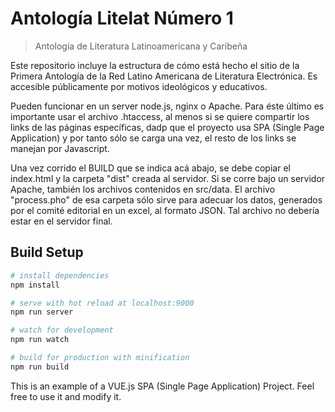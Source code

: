 # Antología Litelat Número 1
> Antología de Literatura Latinoamericana y Caribeña

Este repositorio incluye la estructura de cómo está hecho el sitio de la Primera Antología de la Red Latino Americana de
Literatura Electrónica.
Es accesible públicamente por motivos ideológicos y educativos.

Pueden funcionar en un server node.js, nginx o Apache. Para éste último es importante usar el archivo .htaccess, al menos
si se quiere compartir los links de las páginas específicas, dadp que el proyecto usa SPA (Single Page Application) y
por tanto sólo se carga una vez, el resto de los links se manejan por Javascript.

Una vez corrido el BUILD que se indica acá abajo, se debe copiar el index.html y la carpeta "dist" creada al servidor.
Si se corre bajo un servidor Apache, también los archivos contenidos en src/data. El archivo "process.pho" de esa carpeta
sólo sirve para adecuar los datos, generados por el comité editorial en un excel, al formato JSON. Tal archivo no debería
estar en el servidor final.

## Build Setup

``` bash
# install dependencies
npm install

# serve with hot reload at localhost:9000
npm run server

# watch for development
npm run watch

# build for production with minification
npm run build
```


This is an example of a VUE.js SPA (Single Page Application) Project. Feel free to use it and modify it.
